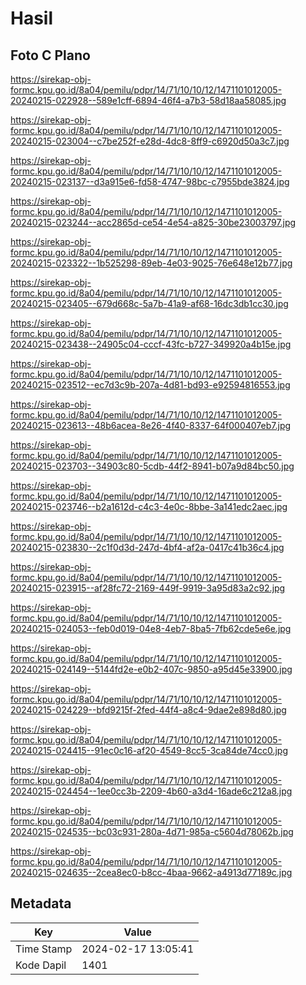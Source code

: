 # Hasil

## Foto C Plano

https://sirekap-obj-formc.kpu.go.id/8a04/pemilu/pdpr/14/71/10/10/12/1471101012005-20240215-022928--589e1cff-6894-46f4-a7b3-58d18aa58085.jpg

https://sirekap-obj-formc.kpu.go.id/8a04/pemilu/pdpr/14/71/10/10/12/1471101012005-20240215-023004--c7be252f-e28d-4dc8-8ff9-c6920d50a3c7.jpg

https://sirekap-obj-formc.kpu.go.id/8a04/pemilu/pdpr/14/71/10/10/12/1471101012005-20240215-023137--d3a915e6-fd58-4747-98bc-c7955bde3824.jpg

https://sirekap-obj-formc.kpu.go.id/8a04/pemilu/pdpr/14/71/10/10/12/1471101012005-20240215-023244--acc2865d-ce54-4e54-a825-30be23003797.jpg

https://sirekap-obj-formc.kpu.go.id/8a04/pemilu/pdpr/14/71/10/10/12/1471101012005-20240215-023322--1b525298-89eb-4e03-9025-76e648e12b77.jpg

https://sirekap-obj-formc.kpu.go.id/8a04/pemilu/pdpr/14/71/10/10/12/1471101012005-20240215-023405--679d668c-5a7b-41a9-af68-16dc3db1cc30.jpg

https://sirekap-obj-formc.kpu.go.id/8a04/pemilu/pdpr/14/71/10/10/12/1471101012005-20240215-023438--24905c04-cccf-43fc-b727-349920a4b15e.jpg

https://sirekap-obj-formc.kpu.go.id/8a04/pemilu/pdpr/14/71/10/10/12/1471101012005-20240215-023512--ec7d3c9b-207a-4d81-bd93-e92594816553.jpg

https://sirekap-obj-formc.kpu.go.id/8a04/pemilu/pdpr/14/71/10/10/12/1471101012005-20240215-023613--48b6acea-8e26-4f40-8337-64f000407eb7.jpg

https://sirekap-obj-formc.kpu.go.id/8a04/pemilu/pdpr/14/71/10/10/12/1471101012005-20240215-023703--34903c80-5cdb-44f2-8941-b07a9d84bc50.jpg

https://sirekap-obj-formc.kpu.go.id/8a04/pemilu/pdpr/14/71/10/10/12/1471101012005-20240215-023746--b2a1612d-c4c3-4e0c-8bbe-3a141edc2aec.jpg

https://sirekap-obj-formc.kpu.go.id/8a04/pemilu/pdpr/14/71/10/10/12/1471101012005-20240215-023830--2c1f0d3d-247d-4bf4-af2a-0417c41b36c4.jpg

https://sirekap-obj-formc.kpu.go.id/8a04/pemilu/pdpr/14/71/10/10/12/1471101012005-20240215-023915--af28fc72-2169-449f-9919-3a95d83a2c92.jpg

https://sirekap-obj-formc.kpu.go.id/8a04/pemilu/pdpr/14/71/10/10/12/1471101012005-20240215-024053--feb0d019-04e8-4eb7-8ba5-7fb62cde5e6e.jpg

https://sirekap-obj-formc.kpu.go.id/8a04/pemilu/pdpr/14/71/10/10/12/1471101012005-20240215-024149--5144fd2e-e0b2-407c-9850-a95d45e33900.jpg

https://sirekap-obj-formc.kpu.go.id/8a04/pemilu/pdpr/14/71/10/10/12/1471101012005-20240215-024229--bfd9215f-2fed-44f4-a8c4-9dae2e898d80.jpg

https://sirekap-obj-formc.kpu.go.id/8a04/pemilu/pdpr/14/71/10/10/12/1471101012005-20240215-024415--91ec0c16-af20-4549-8cc5-3ca84de74cc0.jpg

https://sirekap-obj-formc.kpu.go.id/8a04/pemilu/pdpr/14/71/10/10/12/1471101012005-20240215-024454--1ee0cc3b-2209-4b60-a3d4-16ade6c212a8.jpg

https://sirekap-obj-formc.kpu.go.id/8a04/pemilu/pdpr/14/71/10/10/12/1471101012005-20240215-024535--bc03c931-280a-4d71-985a-c5604d78062b.jpg

https://sirekap-obj-formc.kpu.go.id/8a04/pemilu/pdpr/14/71/10/10/12/1471101012005-20240215-024635--2cea8ec0-b8cc-4baa-9662-a4913d77189c.jpg


## Metadata

| Key        | Value               |
| ---------- | ------------------- |
| Time Stamp | 2024-02-17 13:05:41 |
| Kode Dapil | 1401                |



